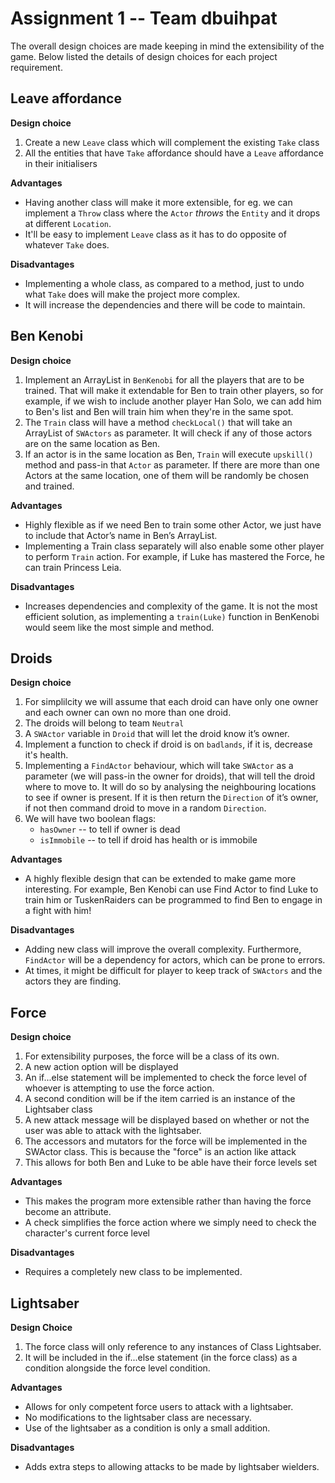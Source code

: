 # Assignment 1 -- Team **dbuihpat**

The overall design choices are made keeping in mind the extensibility of the game.
Below listed the details of design choices for each project requirement.

## Leave affordance

**Design choice**
1. Create a new `Leave` class which will complement the existing `Take` class
2. All the entities that have `Take` affordance should have a `Leave` affordance in their initialisers

**Advantages**
- Having another class will make it more extensible, for eg. we can implement a `Throw` class where the `Actor` *throws* the `Entity` and it drops at different `Location`.
- It'll be easy to implement `Leave` class as it has to do opposite of whatever `Take` does.

**Disadvantages**
- Implementing a whole class, as compared to a method, just to undo what `Take` does will make the project more complex.
- It will increase the dependencies and there will be code to maintain.

## Ben Kenobi
**Design choice**
1. Implement an ArrayList in `BenKenobi` for all the players that are to be trained. That will make it extendable for Ben to train other players, so for example, if we wish to include another player Han Solo, we can add him to Ben's list and Ben will train him when they're in the same spot.
2. The `Train` class will have a method `checkLocal()` that will take an ArrayList of `SWActors` as parameter. It will check if any of those actors are on the same location as Ben.
3. If an actor is in the same location as Ben, `Train` will execute `upskill()` method and pass-in that `Actor` as parameter. If there are more than one Actors at the same location, one of them will be randomly be chosen and trained.

**Advantages**
- Highly flexible as if we need Ben to train some other Actor, we just have to include that Actor’s name in Ben’s ArrayList. 
- Implementing a Train class separately will also enable some other player to perform `Train` action. For example, if Luke has mastered the Force, he can train Princess Leia.

**Disadvantages**
- Increases dependencies and complexity of the game. It is not the most efficient solution, as implementing a `train(Luke)` function in BenKenobi would seem like the most simple and  method.


## Droids


**Design choice**

1. For simplilcity we will assume that each droid can have only one owner and each owner can own no more than one droid.
2. The droids will belong to team `Neutral`
3. A `SWActor` variable in `Droid` that will let the droid know it’s owner.
4. Implement a function to check if droid is on `badlands`, if it is, decrease it's health.
5. Implementing a `FindActor` behaviour, which will take `SWActor` as a parameter (we will pass-in the owner for droids), that will tell the droid where to move to. It will do so by analysing the neighbouring locations to see if owner is present. If it is then return the `Direction` of it’s owner, if not then command droid to move in a random `Direction`.
6. We will have two boolean flags:
    - `hasOwner` -- to tell if owner is dead 
    - `isImmobile` -- to tell if droid has health or is immobile


**Advantages**
- A highly flexible design that can be extended to make game more interesting. For example, Ben Kenobi can use Find Actor to find Luke to train him or TuskenRaiders can be programmed to find Ben to engage in a fight with him!

**Disadvantages**

- Adding new class will improve the overall complexity. Furthermore, `FindActor` will be a dependency for actors, which can be prone to errors.
-  At times, it might be difficult for player to keep track of `SWActors` and the actors they are finding.


## Force
**Design choice**
1. For extensibility purposes, the force will be a class of its own. 
2. A new action option will be displayed
3. An if...else statement will be implemented to check the force level of whoever is attempting to use the force action.
4. A second condition will be if the item carried is an instance of the Lightsaber class
4. A new attack message will be displayed based on whether or not the user was able to attack with the lightsaber.
5. The accessors and mutators for the force will be implemented in the SWActor class. This is because the "force" is an action like attack
6. This allows for both Ben and Luke to be able have their force levels set


**Advantages**
- This makes the program more extensible rather than having the force become an attribute.
- A check simplifies the force action where we simply need to check the character's current force level 

**Disadvantages**
- Requires a completely new class to be implemented. 


## Lightsaber
**Design Choice**
1. The force class will only reference to any instances of Class Lightsaber.
2. It will be included in the if...else statement (in the force class) as a condition alongside the force level condition. 

**Advantages**
- Allows for only competent force users to attack with a lightsaber.
- No modifications to the lightsaber class are necessary.
- Use of the lightsaber as a condition is only a small addition. 

**Disadvantages**
- Adds extra steps to allowing attacks to be made by lightsaber wielders. 